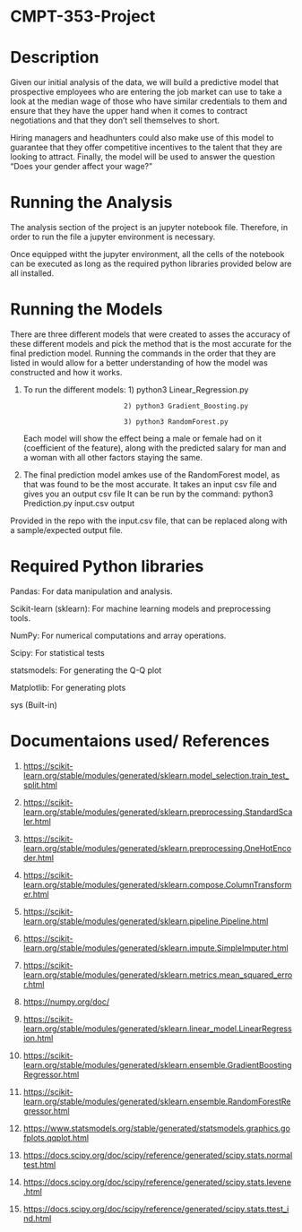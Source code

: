 # CMPT-353-Project

# Description
Given our initial analysis of the data, we will build a predictive model that prospective
employees who are entering the job market can use to take a look at the median wage of those
who have similar credentials to them and ensure that they have the upper hand when it comes to
contract negotiations and that they don’t sell themselves to short.

Hiring managers and headhunters could also make use of this model to guarantee that they offer
competitive incentives to the talent that they are looking to attract. Finally, the model will be
used to answer the question “Does your gender affect your wage?”

# Running the Analysis

The analysis section of the project is an jupyter notebook file. Therefore, in order to run the file a jupyter environment is necessary.

Once equipped witht the jupyter environment, all the cells of the notebook can be executed as long as the required python libraries provided below are all installed.

# Running the Models

There are three different models that were created to asses the accuracy of these different models and pick the method that is the most accurate for the final prediction model.  Running the commands in the order that they are listed in would allow for a better understanding of how the model was constructed and how it works.

1) To run the different models: 1) python3 Linear_Regression.py
                                
                                2) python3 Gradient_Boosting.py
                                
                                3) python3 RandomForest.py
    
    Each model will show the effect being a male or female had on it (coefficient of the feature), along with the predicted salary for man and a woman with all other factors staying the same.

2) The final prediction model amkes use of the RandomForest model, as that was found to be the most accurate. It takes an input csv file and gives you an output csv file
It can be run by the command: python3 Prediction.py input.csv output

Provided in the repo with the input.csv file, that can be replaced along with a sample/expected output file.

# Required Python libraries
Pandas: For data manipulation and analysis.

Scikit-learn (sklearn): For machine learning models and preprocessing tools.

NumPy: For numerical computations and array operations.

Scipy: For statistical tests

statsmodels: For generating the Q-Q plot

Matplotlib: For generating plots

sys (Built-in)

# Documentaions used/ References
1) https://scikit-learn.org/stable/modules/generated/sklearn.model_selection.train_test_split.html

2) https://scikit-learn.org/stable/modules/generated/sklearn.preprocessing.StandardScaler.html

3) https://scikit-learn.org/stable/modules/generated/sklearn.preprocessing.OneHotEncoder.html

4) https://scikit-learn.org/stable/modules/generated/sklearn.compose.ColumnTransformer.html

5) https://scikit-learn.org/stable/modules/generated/sklearn.pipeline.Pipeline.html

6) https://scikit-learn.org/stable/modules/generated/sklearn.impute.SimpleImputer.html

7) https://scikit-learn.org/stable/modules/generated/sklearn.metrics.mean_squared_error.html

8) https://numpy.org/doc/

9) https://scikit-learn.org/stable/modules/generated/sklearn.linear_model.LinearRegression.html

10) https://scikit-learn.org/stable/modules/generated/sklearn.ensemble.GradientBoostingRegressor.html

11) https://scikit-learn.org/stable/modules/generated/sklearn.ensemble.RandomForestRegressor.html 

12) https://www.statsmodels.org/stable/generated/statsmodels.graphics.gofplots.qqplot.html

13) https://docs.scipy.org/doc/scipy/reference/generated/scipy.stats.normaltest.html

14) https://docs.scipy.org/doc/scipy/reference/generated/scipy.stats.levene.html

15) https://docs.scipy.org/doc/scipy/reference/generated/scipy.stats.ttest_ind.html
